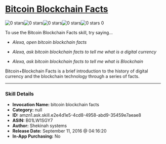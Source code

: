 # [Bitcoin Blockchain Facts](http://alexa.amazon.com/#skills/amzn1.ask.skill.e2e4d1e5-4cd8-4958-abd9-35459e7aeae8)
![0 stars](../../images/ic_star_border_black_18dp_1x.png)![0 stars](../../images/ic_star_border_black_18dp_1x.png)![0 stars](../../images/ic_star_border_black_18dp_1x.png)![0 stars](../../images/ic_star_border_black_18dp_1x.png)![0 stars](../../images/ic_star_border_black_18dp_1x.png) 0

To use the Bitcoin Blockchain Facts skill, try saying...

* *Alexa, open bitcoin blockchain facts*

* *Alexa, ask bitcoin blockchain facts to tell me what is a digital currency*

* *Alexa, ask bitcoin blockchain facts to tell me what is Blockchain*

Bitcoin+Blockchain Facts is a brief introduction to the history of digital currency and the blockchain technology through a series of facts.

***

### Skill Details

* **Invocation Name:** bitcoin blockchain facts
* **Category:** null
* **ID:** amzn1.ask.skill.e2e4d1e5-4cd8-4958-abd9-35459e7aeae8
* **ASIN:** B01LW1SGY7
* **Author:** Shekinah systems
* **Release Date:** September 11, 2016 @ 04:16:20
* **In-App Purchasing:** No
